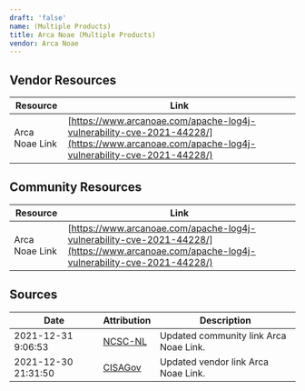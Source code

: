 ```yaml
---
draft: 'false'
name: (Multiple Products)
title: Arca Noae (Multiple Products)
vendor: Arca Noae
---
```


## Vendor Resources
| Resource | Link |
| --- | --- |
| Arca Noae Link | [https://www.arcanoae.com/apache-log4j-vulnerability-cve-2021-44228/](https://www.arcanoae.com/apache-log4j-vulnerability-cve-2021-44228/) |

## Community Resources
| Resource | Link |
| --- | --- |
| Arca Noae Link | [https://www.arcanoae.com/apache-log4j-vulnerability-cve-2021-44228/](https://www.arcanoae.com/apache-log4j-vulnerability-cve-2021-44228/) |


## Sources
| Date | Attribution | Description |
| --- | --- | --- |
| 2021-12-31 9:06:53 | [NCSC-NL](https://github.com/NCSC-NL/log4shell/blob/main/software/README.md) | Updated community link Arca Noae Link.  |
| 2021-12-30 21:31:50 | [CISAGov](https://raw.githubusercontent.com/cisagov/log4j-affected-db/develop/README.md) | Updated vendor link Arca Noae Link.  |

